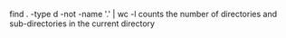 find . -type d -not -name '.' | wc -l  counts the number of directories and sub-directories in the current directory  
